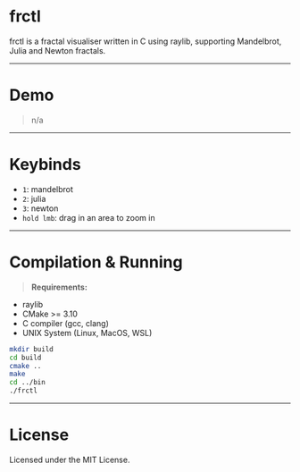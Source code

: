 # frctl

frctl is a fractal visualiser written in C using raylib, supporting Mandelbrot, Julia and Newton fractals.

---

# Demo

> n/a

---

# Keybinds

- `1`: mandelbrot
- `2`: julia
- `3`: newton
- `hold lmb`: drag in an area to zoom in
---

# Compilation & Running

> **Requirements:**
- raylib
- CMake >= 3.10
- C compiler (gcc, clang)
- UNIX System (Linux, MacOS, WSL)

```sh
mkdir build
cd build
cmake ..
make
cd ../bin
./frctl
```

---

# License

Licensed under the MIT License.
